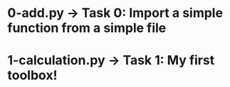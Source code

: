 # 0-add.py -> Task 0: Import a simple function from a simple file
# 1-calculation.py -> Task 1: My first toolbox!